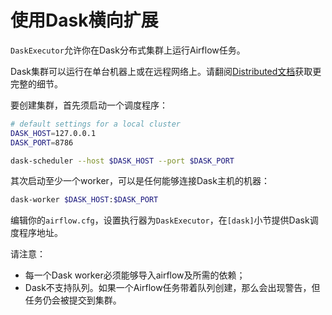 # 使用Dask横向扩展

`DaskExecutor`允许你在Dask分布式集群上运行Airflow任务。

Dask集群可以运行在单台机器上或在远程网络上。请翻阅[Distributed文档](https://distributed.readthedocs.io/)获取更完整的细节。

要创建集群，首先须启动一个调度程序：

```bash
# default settings for a local cluster
DASK_HOST=127.0.0.1
DASK_PORT=8786

dask-scheduler --host $DASK_HOST --port $DASK_PORT
```

其次启动至少一个worker，可以是任何能够连接Dask主机的机器：

```bash
dask-worker $DASK_HOST:$DASK_PORT
```

编辑你的`airflow.cfg`，设置执行器为`DaskExecutor`，在`[dask]`小节提供Dask调度程序地址。

请注意：

* 每一个Dask worker必须能够导入airflow及所需的依赖；
* Dask不支持队列。如果一个Airflow任务带着队列创建，那么会出现警告，但任务仍会被提交到集群。

